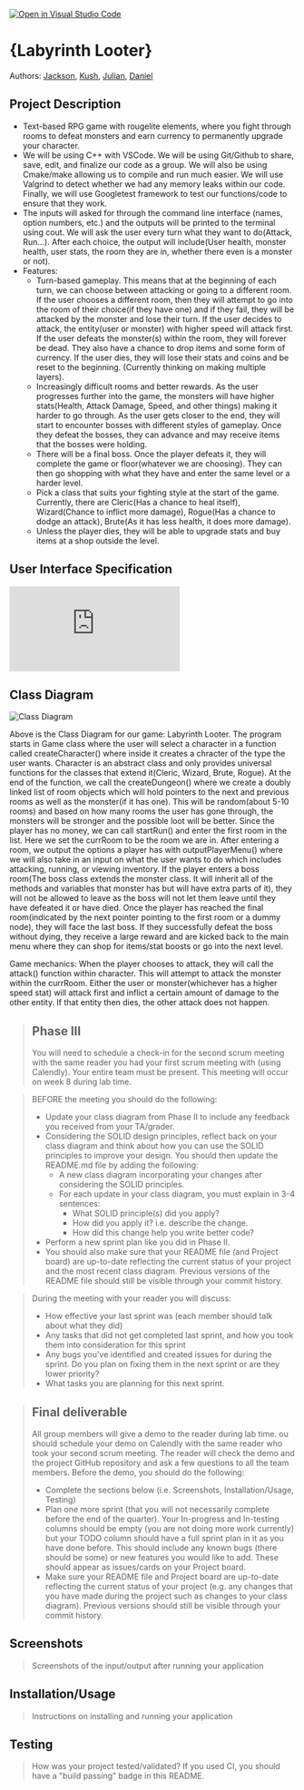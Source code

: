 [![Open in Visual Studio Code](https://classroom.github.com/assets/open-in-vscode-718a45dd9cf7e7f842a935f5ebbe5719a5e09af4491e668f4dbf3b35d5cca122.svg)](https://classroom.github.com/online_ide?assignment_repo_id=10950862&assignment_repo_type=AssignmentRepo)
# {Labyrinth Looter}
 
 Authors: 
 [Jackson](https://github.com/JMarolt), 
 [Kush](https://github.com/KushKM), 
 [Julian](https://github.com/jgonz671), 
 [Daniel](https://github.com/drodr211)
 
## Project Description
* Text-based RPG game with rougelite elements, where you fight through rooms to defeat monsters and earn currency to permanently upgrade your character.
* We will be using C++ with VSCode. We will be using Git/Github to share, save, edit, and finalize our code as a group. We will also be using Cmake/make allowing us to compile and run much easier. We will use Valgrind to detect whether we had any memory leaks within our code. Finally, we will use Googletest framework to test our functions/code to ensure that they work.
* The inputs will asked for through the command line interface (names, option numbers, etc.) and the outputs will be printed to the terminal using cout. We will ask the user every turn what they want to do(Attack, Run...). After each choice, the output will include(User health, monster health, user stats, the room they are in, whether there even is a monster or not). 
* Features:
  * Turn-based gameplay. This means that at the beginning of each turn, we can choose between attacking or going to a different room. If the user chooses a different room, then they will attempt to go into the room of their choice(if they have one) and if they fail, they will be attacked by the monster and lose their turn. If the user decides to attack, the entity(user or monster) with higher speed will attack first. If the user defeats the monster(s) within the room, they will forever be dead. They also have a chance to drop items and some form of currency. If the user dies, they will lose their stats and coins and be reset to the beginning. (Currently thinking on making multiple layers).
  * Increasingly difficult rooms and better rewards. As the user progresses further into the game, the monsters will have higher stats(Health, Attack Damage, Speed, and other things) making it harder to go through. As the user gets closer to the end, they will start to encounter bosses with different styles of gameplay. Once they defeat the bosses, they can advance and may receive items that the bosses were holding.
  * There will be a final boss. Once the player defeats it, they will complete the game or floor(whatever we are choosing). They can then go shopping with what they have and enter the same level or a harder level.
  * Pick a class that suits your fighting style at the start of the game. Currently, there are Cleric(Has a chance to heal itself), Wizard(Chance to inflict more damage), Rogue(Has a chance to dodge an attack), Brute(As it has less health, it does more damage).
  * Unless the player dies, they will be able to upgrade stats and buy items at a shop outside the level.
 

## User Interface Specification
![User Interface Specification](https://github.com/cs100/final-project-jmaro005-drodr211-kmoma001-jgonz671/blob/master/docs/RPG%20Nav_Screen%20Layout.pdf)

## Class Diagram
![Class Diagram](https://github.com/cs100/final-project-jmaro005-drodr211-kmoma001-jgonz671/blob/master/docs/rpg_class_diagram_updated.png.png)

Above is the Class Diagram for our game: Labyrinth Looter. The program starts in Game class where the user will select a character in a function called createCharacter() where inside it creates a chracter of the type the user wants. Character is an abstract class and only provides universal functions for the classes that extend it(Cleric, Wizard, Brute, Rogue). At the end of the function, we call the createDungeon() where we create a doubly linked list of room objects which will hold pointers to the next and previous rooms as well as the monster(if it has one). This will be random(about 5-10 rooms) and based on how many rooms the user has gone through, the monsters will be stronger and the possible loot will be better. Since the player has no money, we can call startRun() and enter the first room in the list. Here we set the currRoom to be the room we are in. After entering a room, we output the options a player has with outputPlayerMenu() where we will also take in an input on what the user wants to do which includes attacking, running, or viewing inventory. If the player enters a boss room(The boss class extends the monster class. It will inherit all of the methods and variables that monster has but will have extra parts of it), they will not be allowed to leave as the boss will not let them leave until they have defeated it or have died. Once the player has reached the final room(indicated by the next pointer pointing to the first room or a dummy node), they will face the last boss. If they successfully defeat the boss without dying, they receive a large reward and are kicked back to the main menu where they can shop for items/stat boosts or go into the next level.

Game mechanics: When the player chooses to attack, they will call the attack() function within character. This will attempt to attack the monster within the currRoom. Either the user or monster(whichever has a higher speed stat) will attack first and inflict a certain amount of damage to the other entity. If that entity then dies, the other attack does not happen.
 
 > ## Phase III
 > You will need to schedule a check-in for the second scrum meeting with the same reader you had your first scrum meeting with (using Calendly). Your entire team must be present. This meeting will occur on week 8 during lab time.
 
 > BEFORE the meeting you should do the following:
 > * Update your class diagram from Phase II to include any feedback you received from your TA/grader.
 > * Considering the SOLID design principles, reflect back on your class diagram and think about how you can use the SOLID principles to improve your design. You should then update the README.md file by adding the following:
 >   * A new class diagram incorporating your changes after considering the SOLID principles.
 >   * For each update in your class diagram, you must explain in 3-4 sentences:
 >     * What SOLID principle(s) did you apply?
 >     * How did you apply it? i.e. describe the change.
 >     * How did this change help you write better code?
 > * Perform a new sprint plan like you did in Phase II.
 > * You should also make sure that your README file (and Project board) are up-to-date reflecting the current status of your project and the most recent class diagram. Previous versions of the README file should still be visible through your commit history.
 
> During the meeting with your reader you will discuss: 
 > * How effective your last sprint was (each member should talk about what they did)
 > * Any tasks that did not get completed last sprint, and how you took them into consideration for this sprint
 > * Any bugs you've identified and created issues for during the sprint. Do you plan on fixing them in the next sprint or are they lower priority?
 > * What tasks you are planning for this next sprint.

 
 > ## Final deliverable
 > All group members will give a demo to the reader during lab time. ou should schedule your demo on Calendly with the same reader who took your second scrum meeting. The reader will check the demo and the project GitHub repository and ask a few questions to all the team members. 
 > Before the demo, you should do the following:
 > * Complete the sections below (i.e. Screenshots, Installation/Usage, Testing)
 > * Plan one more sprint (that you will not necessarily complete before the end of the quarter). Your In-progress and In-testing columns should be empty (you are not doing more work currently) but your TODO column should have a full sprint plan in it as you have done before. This should include any known bugs (there should be some) or new features you would like to add. These should appear as issues/cards on your Project board.
 > * Make sure your README file and Project board are up-to-date reflecting the current status of your project (e.g. any changes that you have made during the project such as changes to your class diagram). Previous versions should still be visible through your commit history. 
 
 ## Screenshots
 > Screenshots of the input/output after running your application
 ## Installation/Usage
 > Instructions on installing and running your application
 ## Testing
 > How was your project tested/validated? If you used CI, you should have a "build passing" badge in this README.
 
